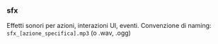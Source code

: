 ### sfx

Effetti sonori per azioni, interazioni UI, eventi.
Convenzione di naming: `sfx_[azione_specifica].mp3` (o .wav, .ogg)
